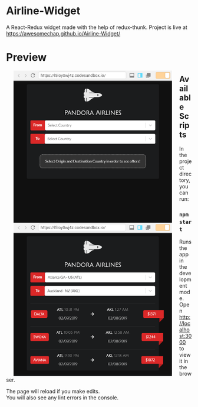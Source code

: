 # Airline-Widget
A React-Redux widget made with the help of redux-thunk.
Project is live at https://awesomechap.github.io/Airline-Widget/

# Preview

<img align="left" src="https://github.com/AwesomeChap/Airline-Widget/blob/master/public/images/image1.PNG" width="430" hspace="20">

<img align="left" src="https://github.com/AwesomeChap/Airline-Widget/blob/master/public/images/image2.PNG" width="430" hspace="20">

## Available Scripts

In the project directory, you can run:

### `npm start`

Runs the app in the development mode.<br>
Open [http://localhost:3000](http://localhost:3000) to view it in the browser.

The page will reload if you make edits.<br>
You will also see any lint errors in the console.
